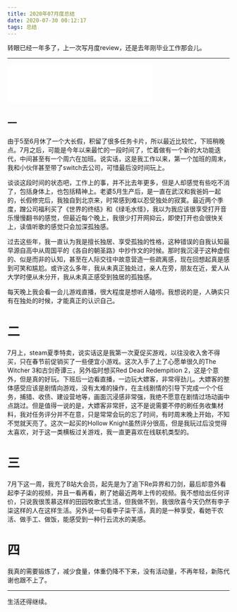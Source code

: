 ```yaml
---
title: 2020年07月度总结
date: 2020-07-30 00:12:17
tags: 总结
---
```

转眼已经一年多了，上一次写月度review，还是去年刚毕业工作那会儿。

<!--more-->

---

<iframe frameborder="no" border="0" marginwidth="0" marginheight="0" width="330" height="86" src="//music.163.com/outchain/player?type=2&amp;id=30394202&amp;auto=1&amp;height=66"></iframe>

## 一

由于5至6月休了一个大长假，积留了很多任务卡片，所以最近比较忙，下班稍晚点。7月之后，可能是今年以来最忙的一段时间了，忙着做有一个新的大功能迭代，中间甚至有一个周六在加班。说实话，这是我工作以来，第一个加班的周末，我和小伙伴甚至带了switch去公司，可惜最后没时间玩上。

谈谈这段时间的状态吧，工作上的事，并不比去年更多，但是人却感觉有些吃不消了，包括身体上，也包括精神上。老婆5月生产后，是一直在武汉和我爸妈一起的，长假修完后，我独自到北京来，时常感到难以忍受独处的寂寞。最近两个季度，蹭公司福利买了《世界的终结》和《绿毛水怪》，我以为我应该很享受打开音乐慢慢翻书的感觉，但最近每个晚上，我很少打开网抑云，即使打开也会很快关上，读值听歌的感觉只会加深孤独感。

过去这些年，我一直认为我是擅长独居、享受孤独的性格，这种错误的自我认知最早源自高中从周国平的《各自的朝圣路》中抄作文的时候。那时我沉浸于这种虚假的、似是而非的认知，甚至在人际交往中故意营造一些疏离感，现在回想起真是感到可笑和尴尬。或许这么多年，我从未真正独处过，亲人在旁，朋友在近，爱人从大学时便从未分开，我从未真正感受到独居的孤独感。

每天晚上我会看一会儿游戏直播，很大程度是想听人磕唠。我想说的是，人确实只有在独处的时候，才能真正的认识自己。

# 二

7月上，steam夏季特卖，说实话这是我第一次夏促买游戏，以往没收入舍不得买，只在春节前促销买了一些便宜小游戏。这次入手了上了心愿单很久的The Witcher 3和古剑奇谭三，另外临时想买Red Dead Redempition 2，这是个意外，但是真的好玩。下班后一边看直播，一边玩大嫖客，非常得劲儿。大嫖客的整体感受应该是剧情向游戏，没有太难的操作，在主线剧情的引导下完成一个个任务，捕猎、收债、建设营地等，画面沉浸感非常强，我绝不愿意在剧情过场动画中点跳过。但是值得一说的是，大嫖客非常肝，这不是说需要不停的刷任务收集材料，我对任务评分并不在意，只是常常会玩的忘了时间，有时周末晚上开始，不知不觉就天亮了。这次一起买的Hollow Knight虽然评分很高，但是我玩过后没觉得太喜欢，对于这一类横板过关游戏，我一直更喜欢在线联机类型的。

# 三

7月下这一周，我充了B站大会员，起先是为了追下Re异界和刀剑，最后却意外看起李子柒的视频，并且一看再看，刷了她最近两年上传的视频。我不想给出任何评价，只说我很羡慕这样的田园牧歌式生活，但我做不到，我很欣喜今天仍然有李子柒这样的人在这样生活。另外说一句看李子柒干活，真的是一种享受，看她干农活、做手工、做饭，能感受到一种行云流水的美感。

# 四

我真的需要锻炼了，减少食量，体重仍降不下来，没有活动量，不再年轻，新陈代谢也跟不上了。

---------

生活还得继续。


